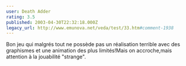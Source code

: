 ```yaml
---
user: Death Adder
rating: 3.5
published: 2003-04-30T22:32:18.000Z
legacy_url: http://www.emunova.net/veda/test/33.htm#comment-1938
---
```

Bon jeu qui malgrés tout ne possède pas un réalisation terrible avec des graphismes et une animation des plus limités!Mais on accroche,mais attention à la jouabilité "strange".